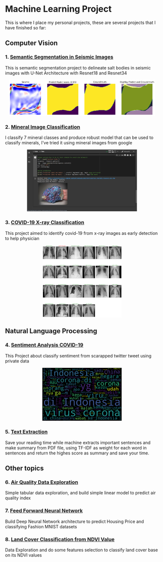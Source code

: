 # Machine Learning Project
 
This is where I place my personal projects, these are several projects that I have finished so far:

## Computer Vision   

### 1. [Semantic Segmentation in Seismic Images](https://github.com/said-rasidin/ML_Project/tree/master/Seismic%20Segmentation)   
This is semantic segmentation project to delineate salt bodies in seismic images with U-Net Architecture with Resnet18 and Resnet34   
<p align="center">
<img src="./Seismic%20Segmentation/predic1.png" width="480">   
</p>   

### 2. [Mineral Image Classification](https://github.com/said-rasidin/ML_Project/tree/master/Mineral_Image_Classification)   
I classify 7 mineral classes and produce robust model that can be used to classify minerals, I've tried it using mineral images from google  
<p align="center">
<img src="./Mineral_Image_Classification/Screenshot%20(65).png" width="360">   
</p>   

### 3. [COVID-19 X-ray Classification](https://github.com/said-rasidin/ML_Project/tree/master/COVID-19%20X-ray)    
This project aimed to identify covid-19 from x-ray images as early detection to help physician   
<p align="center">
<img src="./COVID-19%20X-ray/resnet18_predict.png" width="260"> 
</p>    

## Natural Language Processing   

### 4. [Sentiment Analysis COVID-19](https://github.com/said-rasidin/ML_Project/tree/master/Sentiment%20Analysis%20Covid-19)   
This Project about classify sentiment from scarapped twitter tweet using private data   
<p align="center">
<img src="./Sentiment%20Analysis%20Covid-19/words_cloud_neg.png" width="260"> 
</p>    

### 5. [Text Extraction](https://github.com/said-rasidin/ML_Project/tree/master/Text%20Extraction)   
Save your reading time while machine extracts important sentences and make summary from PDF file, using TF-IDF as weight for each word in sentences and return the highes score as summary and save your time.  

## Other topics   

### 6. [Air Quality Data Exploration](https://github.com/said-rasidin/ML_Project/tree/master/Air_Quality)    
Simple tabular data exploration, and build simple linear model to predict air quality index   

### 7. [Feed Forward Neural Network](https://github.com/said-rasidin/ML_Project/tree/master/Neural%20Net)   
Build Deep Neural Network architecture to predict Housing Price and classifying Fashion MNIST datasets   

### 8. [Land Cover Classification from NDVI Value](https://github.com/said-rasidin/ML_Project/tree/master/land_cover_NDVI)
Data Exploration and do some features selection to classify land cover base on its NDVI values    
